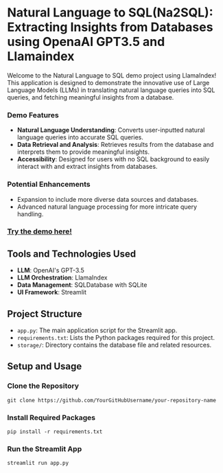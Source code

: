 # Natural Language to SQL(Na2SQL): Extracting Insights from Databases using OpenaAI GPT3.5 and Llamaindex

Welcome to the Natural Language to SQL demo project using LlamaIndex! This application is designed to demonstrate the innovative use of Large Language Models (LLMs) in translating natural language queries into SQL queries, and fetching meaningful insights from a database.

### Demo Features
- **Natural Language Understanding**: Converts user-inputted natural language queries into accurate SQL queries.
- **Data Retrieval and Analysis**: Retrieves results from the database and interprets them to provide meaningful insights.
- **Accessibility**: Designed for users with no SQL background to easily interact with and extract insights from databases.

### Potential Enhancements
- Expansion to include more diverse data sources and databases.
- Advanced natural language processing for more intricate query handling.

### [Try the demo here!](https://na2sql.streamlit.app)

## Tools and Technologies Used
- **LLM**: OpenAI's GPT-3.5
- **LLM Orchestration**: LlamaIndex
- **Data Management**: SQLDatabase with SQLite
- **UI Framework**: Streamlit

## Project Structure
- `app.py`: The main application script for the Streamlit app.
- `requirements.txt`: Lists the Python packages required for this project.
- `storage/`: Directory contains the database file and related resources.

## Setup and Usage
### Clone the Repository
```git clone https://github.com/YourGitHubUsername/your-repository-name```
### Install Required Packages
```pip install -r requirements.txt```
### Run the Streamlit App
```streamlit run app.py```


